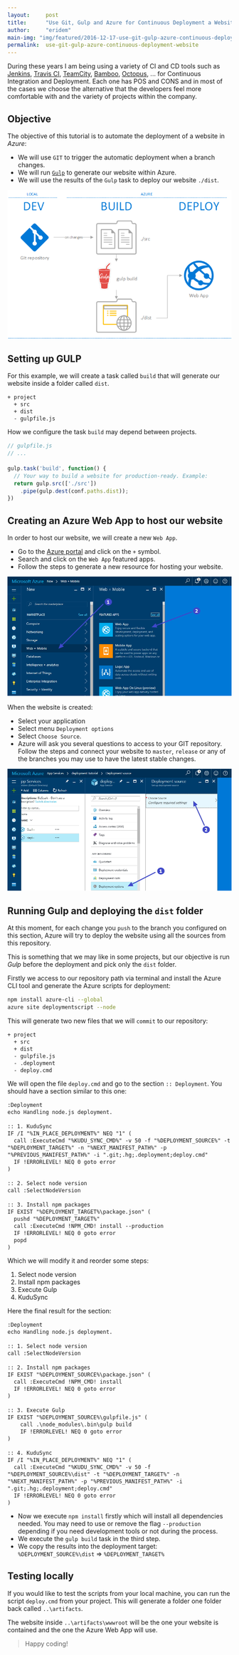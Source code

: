 ```yaml
---
layout:     post
title:      "Use Git, Gulp and Azure for Continuous Deployment a Website"
author:     "eridem"
main-img: "img/featured/2016-12-17-use-git-gulp-azure-continuous-deployment-website.jpg"
permalink:  use-git-gulp-azure-continuous-deployment-website
---
```


During these years I am being using a variety of CI and CD tools such as [Jenkins](https://jenkins.io/), [Travis CI](https://travis-ci.com/), [TeamCity](http://www.jetbrains.com/teamcity/), [Bamboo](https://www.atlassian.com/software/bamboo), [Octopus](https://octopus.com/), ... for Continuous Integration and Deployment. Each one has POS and CONS and in most of the cases we choose the alternative that the developers feel more comfortable with and the variety of projects within the company.

## Objective

The objective of this tutorial is to automate the deployment of a website in *Azure*:

- We will use `GIT` to trigger the automatic deployment when a branch changes.
- We will run [`Gulp`](/gulpjs-the-power-of-automating-tasks) to generate our website within Azure.
- We will use the results of the `Gulp` task to deploy our website `./dist`.

![Process](/img/posts/2016-12-17-use-git-gulp-azure-continuous-deployment-website/schema.png)

## Setting up GULP

For this example, we will create a task called `build` that will generate our website inside a folder called `dist`.

```
+ project
  + src
  + dist
  - gulpfile.js
```

How we configure the task `build` may depend between projects.

```javascript
// gulpfile.js
// ...

gulp.task('build', function() {
  // Your way to build a website for production-ready. Example:
  return gulp.src(['./src'])
    .pipe(gulp.dest(conf.paths.dist));
})
```

## Creating an Azure Web App to host our website

In order to host our website, we will create a new `Web App`. 

- Go to the [Azure portal](https://portal.azure.com) and click on the `+` symbol.
- Search and click on the `Web App` featured apps.
- Follow the steps to generate a new resource for hosting your website.

![Create Web App from Azure](/img/posts/2016-12-17-use-git-gulp-azure-continuous-deployment-website/create-web-app-from-azure.jpg)

When the website is created:

- Select your application
- Select menu `Deployment options`
- Select `Choose Source`.
- Azure will ask you several questions to access to your GIT repository. Follow the steps and connect your website to `master`, `release` or any of the branches you may use to have the latest stable changes.

![Select Deployment Options](/img/posts/2016-12-17-use-git-gulp-azure-continuous-deployment-website/select-deployment-options.jpg)

## Running Gulp and deploying the `dist` folder

At this moment, for each change you `push` to the branch you configured on this section, Azure will try to deploy the website using all the sources from this repository.

This is something that we may like in some projects, but our objective is run *Gulp* before the deployment and pick only the `dist` folder.

Firstly we access to our repository path via terminal and install the Azure CLI tool and generate the Azure scripts for deployment:

```bash
npm install azure-cli --global
azure site deploymentscript --node
```

This will generate two new files that we will `commit` to our repository:

```
+ project
  + src
  + dist
  - gulpfile.js
  - .deployment
  - deploy.cmd
```

We will open the file `deploy.cmd` and go to the section `:: Deployment`. You should have a section similar to this one:

```
:Deployment
echo Handling node.js deployment.

:: 1. KuduSync
IF /I "%IN_PLACE_DEPLOYMENT%" NEQ "1" (
  call :ExecuteCmd "%KUDU_SYNC_CMD%" -v 50 -f "%DEPLOYMENT_SOURCE%" -t "%DEPLOYMENT_TARGET%" -n "%NEXT_MANIFEST_PATH%" -p "%PREVIOUS_MANIFEST_PATH%" -i ".git;.hg;.deployment;deploy.cmd"
  IF !ERRORLEVEL! NEQ 0 goto error
)

:: 2. Select node version
call :SelectNodeVersion

:: 3. Install npm packages
IF EXIST "%DEPLOYMENT_TARGET%\package.json" (
  pushd "%DEPLOYMENT_TARGET%"
  call :ExecuteCmd !NPM_CMD! install --production
  IF !ERRORLEVEL! NEQ 0 goto error
  popd
)
```

Which we will modify it and reorder some steps:

1. Select node version
2. Install npm packages
3. Execute Gulp
4. KuduSync

Here the final result for the section:

```
:Deployment
echo Handling node.js deployment.

:: 1. Select node version
call :SelectNodeVersion

:: 2. Install npm packages
IF EXIST "%DEPLOYMENT_SOURCE%\package.json" (
  call :ExecuteCmd !NPM_CMD! install
  IF !ERRORLEVEL! NEQ 0 goto error
)

:: 3. Execute Gulp
IF EXIST "%DEPLOYMENT_SOURCE%\gulpfile.js" (
    call .\node_modules\.bin\gulp build
    IF !ERRORLEVEL! NEQ 0 goto error
)

:: 4. KuduSync
IF /I "%IN_PLACE_DEPLOYMENT%" NEQ "1" (
  call :ExecuteCmd "%KUDU_SYNC_CMD%" -v 50 -f "%DEPLOYMENT_SOURCE%\dist" -t "%DEPLOYMENT_TARGET%" -n "%NEXT_MANIFEST_PATH%" -p "%PREVIOUS_MANIFEST_PATH%" -i ".git;.hg;.deployment;deploy.cmd"
  IF !ERRORLEVEL! NEQ 0 goto error
)
```

- Now we execute `npm install` firstly which will install all dependencies needed. You may need to use or remove the flag `--production` depending if you need development tools or not during the process.
- We execute the `gulp build` task in the third step.
- We copy the results into the deployment target: `%DEPLOYMENT_SOURCE%\dist` => `%DEPLOYMENT_TARGET%`

## Testing locally

If you would like to test the scripts from your local machine, you can run the script `deploy.cmd` from your project. This will generate a folder one folder back called `..\artifacts`.

The website inside `..\artifacts\wwwroot` will be the one your website is contained and the one the Azure Web App will use.

> Happy coding!